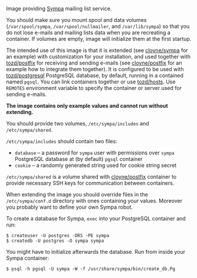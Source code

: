 Image providing [Sympa](https://www.sympa.org/) mailing list service.

You should make sure you mount spool and data volumes (`/var/spool/sympa`, `/var/spool/nullmailer`,
and `/var/lib/sympa`) so that you do not lose e-mails and mailing lists data when you are
recreating a container. If volumes are empty, image will initialize them at the first startup.

The intended use of this image is that it is extended (see [cloyne/sympa](https://github.com/cloyne/docker-sympa)
for an example) with customization for your installation, and used together with
[tozd/postfix](https://github.com/tozd/docker-postfix) for receiving and sending e-mails
(see [cloyne/postfix](https://github.com/cloyne/docker-postfix) for an example how to integrate
them together). It is configured to be used with [tozd/postgresql](https://github.com/tozd/docker-postgresql)
PostgreSQL database, by default, running in a contained named `pgsql`. You can link containers together
or use [tozd/hosts](https://github.com/tozd/docker-hosts). Use `REMOTES` environment variable to
specify the container or server used for sending e-mails.

**The image contains only example values and cannot run without extending.**

You should provide two volumes, `/etc/sympa/includes` and `/etc/sympa/shared`.

`/etc/sympa/includes` should contain two files:
 * `database` – a password for `sympa` user with permissions over `sympa` PostgreSQL database at (by default) `pgsql` container
 * `cookie` – a randomly generated string used for cookie string secret

`/etc/sympa/shared` is a volume shared with [cloyne/postfix](https://github.com/cloyne/docker-postfix)
container to provide necessary SSH keys for communication between containers.

When extending the image you should override files in the `/etc/sympa/conf.d` directory
with ones containing your values. Moreover you probably want to define your own Sympa robot.

To create a database for Sympa, `exec` into your PostgreSQL container and run:

```
$ createuser -U postgres -DRS -PE sympa
$ createdb -U postgres -O sympa sympa
```

You might have to initialize afterwards the database. Run from inside your Sympa container:

```
$ psql -h pgsql -U sympa -W -f /usr/share/sympa/bin/create_db.Pg
```
